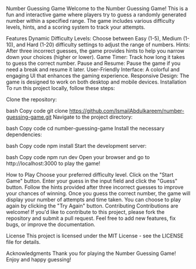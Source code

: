 Number Guessing Game
Welcome to the Number Guessing Game! This is a fun and interactive game where players try to guess a randomly generated number within a specified range. The game includes various difficulty levels, hints, and a scoring system to track your attempts.

Features
Dynamic Difficulty Levels: Choose between Easy (1-5), Medium (1-10), and Hard (1-20) difficulty settings to adjust the range of numbers.
Hints: After three incorrect guesses, the game provides hints to help you narrow down your choices (higher or lower).
Game Timer: Track how long it takes to guess the correct number.
Pause and Resume: Pause the game if you need a break and resume it later.
User-Friendly Interface: A colorful and engaging UI that enhances the gaming experience.
Responsive Design: The game is designed to work on both desktop and mobile devices.
Installation
To run this project locally, follow these steps:

Clone the repository:

bash
Copy code
git clone https://github.com/IsmailAbdulkareem/number-guessing-game.git
Navigate to the project directory:

bash
Copy code
cd number-guessing-game
Install the necessary dependencies:

bash
Copy code
npm install
Start the development server:

bash
Copy code
npm run dev
Open your browser and go to http://localhost:3000 to play the game!

How to Play
Choose your preferred difficulty level.
Click on the "Start Game" button.
Enter your guess in the input field and click the "Guess" button.
Follow the hints provided after three incorrect guesses to improve your chances of winning.
Once you guess the correct number, the game will display your number of attempts and time taken.
You can choose to play again by clicking the "Try Again" button.
Contributing
Contributions are welcome! If you'd like to contribute to this project, please fork the repository and submit a pull request. Feel free to add new features, fix bugs, or improve the documentation.

License
This project is licensed under the MIT License - see the LICENSE file for details.

Acknowledgments
Thank you for playing the Number Guessing Game! Enjoy and happy guessing!

